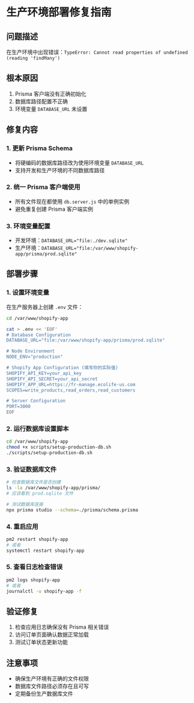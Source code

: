 # 生产环境部署修复指南

## 问题描述
在生产环境中出现错误：`TypeError: Cannot read properties of undefined (reading 'findMany')`

## 根本原因
1. Prisma 客户端没有正确初始化
2. 数据库路径配置不正确
3. 环境变量 `DATABASE_URL` 未设置

## 修复内容

### 1. 更新 Prisma Schema
- 将硬编码的数据库路径改为使用环境变量 `DATABASE_URL`
- 支持开发和生产环境的不同数据库路径

### 2. 统一 Prisma 客户端使用
- 所有文件现在都使用 `db.server.js` 中的单例实例
- 避免重复创建 Prisma 客户端实例

### 3. 环境变量配置
- 开发环境：`DATABASE_URL="file:./dev.sqlite"`
- 生产环境：`DATABASE_URL="file:/var/www/shopify-app/prisma/prod.sqlite"`

## 部署步骤

### 1. 设置环境变量
在生产服务器上创建 `.env` 文件：
```bash
cd /var/www/shopify-app

cat > .env << 'EOF'
# Database Configuration
DATABASE_URL="file:/var/www/shopify-app/prisma/prod.sqlite"

# Node Environment
NODE_ENV="production"

# Shopify App Configuration (填写你的实际值)
SHOPIFY_API_KEY=your_api_key
SHOPIFY_API_SECRET=your_api_secret
SHOPIFY_APP_URL=https://fr-manage.ecolife-us.com
SCOPES=write_products,read_orders,read_customers

# Server Configuration
PORT=3000
EOF
```

### 2. 运行数据库设置脚本
```bash
cd /var/www/shopify-app
chmod +x scripts/setup-production-db.sh
./scripts/setup-production-db.sh
```

### 3. 验证数据库文件
```bash
# 检查数据库文件是否创建
ls -la /var/www/shopify-app/prisma/
# 应该看到 prod.sqlite 文件

# 测试数据库连接
npx prisma studio --schema=./prisma/schema.prisma
```

### 4. 重启应用
```bash
pm2 restart shopify-app
# 或者
systemctl restart shopify-app
```

### 5. 查看日志检查错误
```bash
pm2 logs shopify-app
# 或者
journalctl -u shopify-app -f
```

## 验证修复
1. 检查应用日志确保没有 Prisma 相关错误
2. 访问订单页面确认数据正常加载
3. 测试订单状态更新功能

## 注意事项
- 确保生产环境有正确的文件权限
- 数据库文件路径必须存在且可写
- 定期备份生产数据库文件
